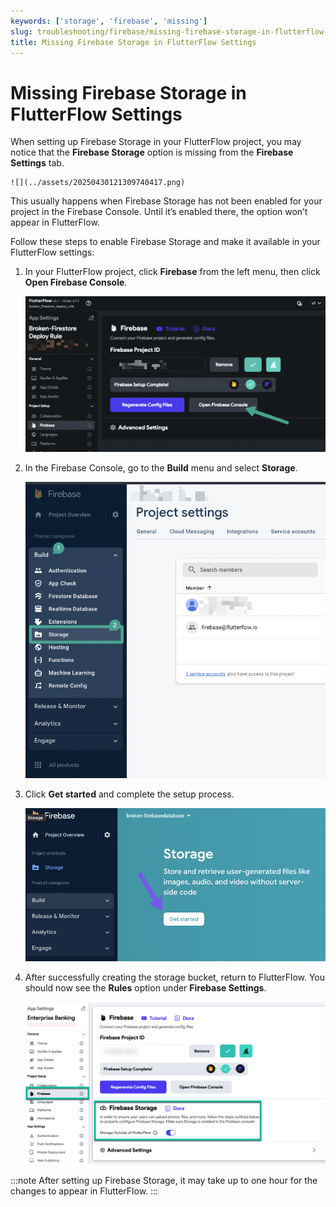 ```yaml
---
keywords: ['storage', 'firebase', 'missing']
slug: troubleshooting/firebase/missing-firebase-storage-in-flutterflow-settings
title: Missing Firebase Storage in FlutterFlow Settings
---
```


# Missing Firebase Storage in FlutterFlow Settings

When setting up Firebase Storage in your FlutterFlow project, you may notice that the **Firebase Storage** option is missing from the **Firebase Settings** tab.

    ![](../assets/20250430121309740417.png)

This usually happens when Firebase Storage has not been enabled for your project in the Firebase Console. Until it’s enabled there, the option won’t appear in FlutterFlow.

Follow these steps to enable Firebase Storage and make it available in your FlutterFlow settings:

1. In your FlutterFlow project, click **Firebase** from the left menu, then click **Open Firebase Console**.

    ![](../assets/20250430121310019673.png)

2. In the Firebase Console, go to the **Build** menu and select **Storage**.

    ![](../assets/20250430121310317285.png)

3. Click **Get started** and complete the setup process.

    ![](../assets/20250430121310619096.png)

4. After successfully creating the storage bucket, return to FlutterFlow. You should now see the **Rules** option under **Firebase Settings**.

    ![](../assets/20250430121310959552.png)

:::note
After setting up Firebase Storage, it may take up to one hour for the changes to appear in FlutterFlow.
:::